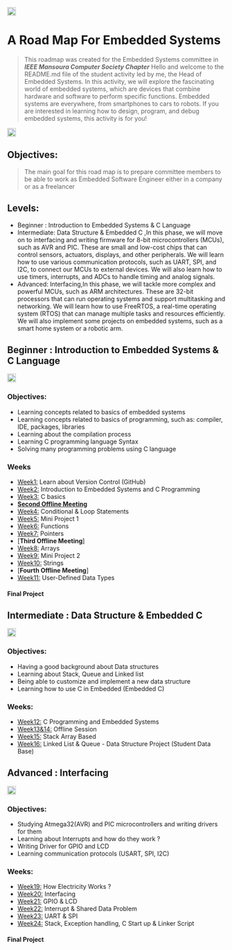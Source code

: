 <div style="display: flex;align-items:center;">
  <div><img src="Resources/ieee_mancsc.jpg" width="100%"/></div>
</div>

# A Road Map For Embedded Systems

>This roadmap was created for the Embedded Systems committee in ***IEEE Mansoura Computer Society Chapter*** Hello and welcome to the README.md file of the student activity led by me, the Head of Embedded Systems. In this activity, we will explore the fascinating world of embedded systems, which are devices that combine hardware and software to perform specific functions. Embedded systems are everywhere, from smartphones to cars to robots. If you are interested in learning how to design, program, and debug embedded systems, this activity is for you!

<div style="display: flex;align-items:center;">
  <div><img src="Resources/Roadmap.png" width="100%"/></div>
</div>

## Objectives:

>The main goal for this road map is to prepare committee members to be able to work as Embedded Software Engineer either in a company or as a freelancer


## Levels:


- Beginner : Introduction to Embedded Systems & C Language
- Intermediate: Data Structure & Embedded C ,In this phase, we will move on to interfacing and writing firmware for 8-bit microcontrollers (MCUs), such as AVR and PIC. These are small and low-cost chips that can control sensors, actuators, displays, and other peripherals. We will learn how to use various communication protocols, such as UART, SPI, and I2C, to connect our MCUs to external devices. We will also learn how to use timers, interrupts, and ADCs to handle timing and analog signals.
- Advanced: Interfacing,In this phase, we will tackle more complex and powerful MCUs, such as ARM architectures. These are 32-bit processors that can run operating systems and support multitasking and networking. We will learn how to use FreeRTOS, a real-time operating system (RTOS) that can manage multiple tasks and resources efficiently. We will also implement some projects on embedded systems, such as a smart home system or a robotic arm.

## Beginner : Introduction to Embedded Systems & C Language
<div style="display: flex;align-items:center;">
  <div><img src="Resources/C_Language.jpg" width="100%"/></div>
</div>


### Objectives:
- Learning concepts related to basics of embedded systems 
- Learning concepts related to basics of programming, such as: compiler, IDE, packages, libraries
- Learning about the compilation process
- Learning C programming language Syntax
- Solving many programming problems using C language
### Weeks
- [Week1:](Weeks/Week1.md) Learn about Version Control (GitHub)
- [Week2:](Weeks/Week2.md) Introduction to Embedded Systems and C Programming
- [Week3:](Weeks/Week3.md) C basics
- [**Second Offline Meeting**](Weeks/2nd%20Offline%20Meeting.md)
- [Week4:](Weeks/Week4.md) Conditional & Loop Statements 
- [Week5:](Weeks/Week5.md) Mini Project 1
- [Week6:](Weeks/Week6.md) Functions
- [Week7:](Weeks/Week7.md) Pointers
- [**Third Offline Meeting**]
- [Week8:](Weeks/Week8.md) Arrays
- [Week9:](Weeks/Week9.md) Mini Project 2
- [Week10:](Weeks/Week10.md) Strings
- [**Fourth Offline Meeting**]
- [Week11:](Weeks/Week11.md) User-Defined Data Types

#### Final Project
## Intermediate : Data Structure & Embedded C
<div style="display: flex;align-items:center;">
  <div><img src="Resources/Data%20Structures%20new.png" width="100%"/></div>
</div>

### Objectives:
- Having a good background about Data structures
- Learning about Stack, Queue and Linked list
- Being able to customize and implement a new data structure
- Learning how to use C in Embedded (Embedded C)

### Weeks: 
- [Week12:](Weeks/Week12.md) C Programming and Embedded Systems 
- [Week13&14:](Weeks/Week13.md) Offline Session
- [Week15:](Weeks/Week15.md) Stack Array Based
- [Week16:](Weeks/Week16.md) Linked List & Queue - Data Structure Project (Student Data Base)

## Advanced : Interfacing
<div style="display: flex;align-items:center;">
  <div><img src="Resources/Interfacing%20New.PNG" width="100%"/></div>
</div>

### Objectives:
- Studying Atmega32(AVR) and PIC microcontrollers and writing drivers for them
- Learning about Interrupts and how do they work ?
- Writing Driver for GPIO and LCD
- Learning communication protocols (USART, SPI, I2C)

### Weeks:
- [Week19:](Weeks/Week19.md) How Electricity Works ?
- [Week20:](Weeks/Week20.md) Interfacing 
- [Week21:](Weeks/Week21.md) GPIO & LCD
- [Week22:](Weeks/Week22.md) Interrupt & Shared Data Problem
- [Week23:](Weeks/Week23.md) UART & SPI
- [Week24:](Weeks/Week24.md) Stack, Exception handling, C Start up & Linker Script

#### Final Project
